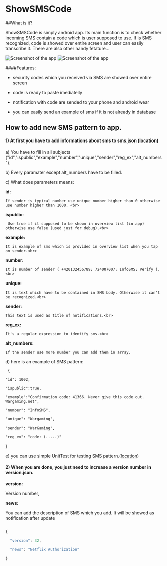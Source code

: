 # ShowSMSCode



 

##What is it?

ShowSMSCode is simply android app. Its main function is to check whether incoming SMS contain a code which is user supposed to use. If is SMS recognized, code is showed over entire screen and user can easily transcribe it. There are also other handy fetature...



![Screenshot of the app](http://i.imgur.com/V5yGmxP.png?1)
![Screenshot of the app](http://i.imgur.com/LN9KW8B.png?3)



####Features:



- security codes which you received via SMS are showed over entire screen

- code is ready to paste imediatelly

- notification with code are sended to your phone and android wear 

- you can easily send an example of sms if it is not already in database





## How to add new SMS pattern to app.



#### 1) At first you have to add informations about sms to sms.json ([location](https://github.com/JosefHruska/ShowSMSCode/tree/master/app/src/main/assets))

		



  a) You have to fill in all subjects ("id","ispublic","example","number","unique","sender","reg_ex","alt_numbers").



  b) Every paramater except alt_numbers have to be filled.



  c) What does parameters means:

  

 

   **id:** 

    If sender is typical number use unique number higher than 0 otherwise use number higher than 1000. <br>

   **ispublic:** 

     Use true if it supposed to be shown in overview list (in app) otherwise use false (used just for debug).<br>

   **example:**

    It is example of sms which is provided in overview list when you tap on sender.<br>

   **number:**

    It is number of sender ( +420132456789; 724007007; InfoSMS; Verify ).<br>

   **unique:**

    It is text which have to be contained in SMS body. Otherwise it can't be recognized.<br>

   **sender:**

    This text is used as title of notifications.<br>

   **reg_ex:**

    It's a regular expression to identify sms.<br>

   **alt_numbers:**

    If the sender use more number you can add them in array.



  d) here is an example of SMS pattern:

 

     {

    "id": 1002,

    "ispublic":true,

    "example":"Confirmation code: 41366. Never give this code out. Wargaming.net",

    "number": "InfoSMS",

    "unique": "Wargaming",

    "sender": "WarGaming",

    "reg_ex": "code: (.....)"

  }
  
  e) you can use simple UnitTest for testing SMS pattern.([location](https://github.com/JosefHruska/ShowSMSCode/tree/master/app/src/test/java/cz/johrusk/showsmscode))

  





#### 2) When you are done, you just need to increase a version number in version.json. 



 **version:** 

   Version number, <br>

 **news:** 

  You can add the description of SMS which you add. It will be showed as notification after update<br>

```javascript

{

  "version": 32,

  "news": "Netflix Authorization"

}

```

